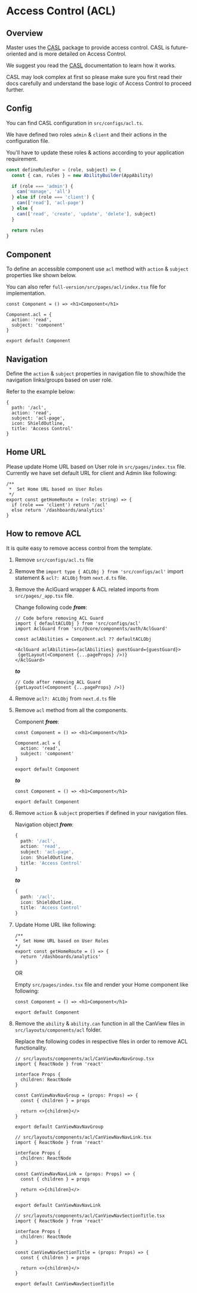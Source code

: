 # Access Control (ACL)

## Overview

Master uses the [CASL](https://casl.js.org/v5/en/) package to provide access control. CASL is future-oriented and is more detailed on Access Control.

We suggest you read the [CASL](https://casl.js.org/v5/en/) documentation to learn how it works.

CASL may look complex at first so please make sure you first read their docs carefully and understand the base logic of Access Control to proceed further.

## Config

You can find CASL configuration in `src/configs/acl.ts`.

We have defined two roles `admin` & `client` and their actions in the configuration file.

You'll have to update these roles & actions according to your application requirement.

```ts
const defineRulesFor = (role, subject) => {
  const { can, rules } = new AbilityBuilder(AppAbility)

  if (role === 'admin') {
    can('manage', 'all')
  } else if (role === 'client') {
    can(['read'], 'acl-page')
  } else {
    can(['read', 'create', 'update', 'delete'], subject)
  }

  return rules
}
```

## Component

To define an accessible component use `acl` method with `action` & `subject` properties like shown below.

You can also refer `full-version/src/pages/acl/index.tsx` file for implementation.

```tsx{3-6}
const Component = () => <h1>Component</h1>

Component.acl = {
  action: 'read',
  subject: 'component'
}

export default Component
```

## Navigation

Define the `action` & `subject` properties in navigation file to show/hide the navigation links/groups based on user role.

Refer to the example below:

```ts{3-4}
{
  path: '/acl',
  action: 'read',
  subject: 'acl-page',
  icon: ShieldOutline,
  title: 'Access Control'
}
```

## Home URL

Please update Home URL based on User role in `src/pages/index.tsx` file. Currently we have set default URL for client and Admin like following:

```tsx
/**
 *  Set Home URL based on User Roles
 */
export const getHomeRoute = (role: string) => {
  if (role === 'client') return '/acl'
  else return '/dashboards/analytics'
}
```

## How to remove ACL

It is quite easy to remove access control from the template.

1. Remove `src/configs/acl.ts` file
2. Remove the `import type { ACLObj } from 'src/configs/acl'` import statement & `acl?: ACLObj` from `next.d.ts` file.

3. Remove the AclGuard wrapper & ACL related imports from `src/pages/_app.tsx` file.

    Change following code ***from***:

    ```tsx
    // Code before removing ACL Guard
    import { defaultACLObj } from 'src/configs/acl'
    import AclGuard from 'src/@core/components/auth/AclGuard'

    const aclAbilities = Component.acl ?? defaultACLObj

   <AclGuard aclAbilities={aclAbilities} guestGuard={guestGuard}>
     {getLayout(<Component {...pageProps} />)}
   </AclGuard>
    ```

    ***to***

    ``` tsx
    // Code after removing ACL Guard
   {getLayout(<Component {...pageProps} />)}
    ```

4. Remove `acl?: ACLObj` from `next.d.ts` file

5. Remove `acl` method from all the components.

    Component ***from***:

    ```tsx
    const Component = () => <h1>Component</h1>

    Component.acl = {
      action: 'read',
      subject: 'component'
    }

    export default Component
    ```

    ***to***

    ```tsx
    const Component = () => <h1>Component</h1>

    export default Component
    ```

6. Remove `action` & `subject` properties if defined in your navigation files.

    Navigation object ***from***:

    ```ts
    {
      path: '/acl',
      action: 'read',
      subject: 'acl-page',
      icon: ShieldOutline,
      title: 'Access Control'
    }
    ```

    ***to***

    ```ts
    {
      path: '/acl',
      icon: ShieldOutline,
      title: 'Access Control'
    }
    ```

7. Update Home URL like following:

    ```tsx
    /**
    *  Set Home URL based on User Roles
    */
    export const getHomeRoute = () => {
      return '/dashboards/analytics'
    }
    ```

    OR

    Empty `src/pages/index.tsx` file and render your Home component like following:

    ```tsx
    const Component = () => <h1>Component</h1>
    
    export default Component
    ```

8. Remove the `ability` & `ability.can` function in all the CanView files in `src/layouts/components/acl` folder.

    Replace the following codes in respective files in order to remove ACL functionality.

    ```tsx{11}
    // src/layouts/components/acl/CanViewNavNavGroup.tsx
    import { ReactNode } from 'react'

    interface Props {
      children: ReactNode
    }

    const CanViewNavNavGroup = (props: Props) => {
      const { children } = props

      return <>{children}</>
    }

    export default CanViewNavNavGroup
    ```

    ```tsx{11}
    // src/layouts/components/acl/CanViewNavNavLink.tsx
    import { ReactNode } from 'react'

    interface Props {
      children: ReactNode
    }

    const CanViewNavNavLink = (props: Props) => {
      const { children } = props

      return <>{children}</>
    }

    export default CanViewNavNavLink
    ```

    ```tsx{11}
    // src/layouts/components/acl/CanViewNavSectionTitle.tsx
    import { ReactNode } from 'react'

    interface Props {
      children: ReactNode
    }

    const CanViewNavSectionTitle = (props: Props) => {
      const { children } = props

      return <>{children}</>
    }

    export default CanViewNavSectionTitle
    ```
